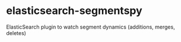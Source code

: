 elasticsearch-segmentspy
========================

ElasticSearch plugin to watch segment dynamics (additions, merges, deletes)
